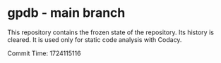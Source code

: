 # gpdb - main branch

This repository contains the frozen state of the repository.
Its history is cleared. It is used only for static code
analysis with Codacy.

Commit Time: 1724115116